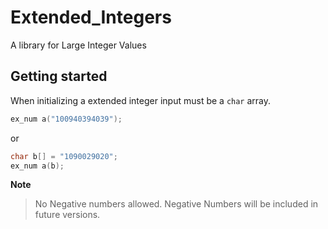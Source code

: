 # Extended_Integers
A library for Large Integer Values

## Getting started 
When initializing a extended integer input must be a ```char``` array.
```C++
ex_num a("100940394039");
```
or 
```C++
char b[] = "1090029020";
ex_num a(b);
```

**Note**
> No Negative numbers allowed. Negative Numbers will be included in future versions. 
